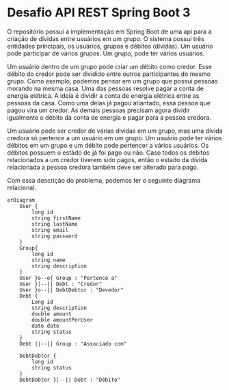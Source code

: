 # Desafio API REST Spring Boot 3

O repositório possui a implementação em Spring Boot de uma api para a criação de dívidas entre usuários em um grupo.
O sistema possui três entidades principais, os usuários, grupos e débitos (dívidas). Um usuário pode participar de
vários grupos. Um grupo, pode ter vários usuários. 

Um usuário dentro de um grupo pode criar um débito como credor. Esse débito do credor pode ser dividido entre outros
participantes do mesmo grupo. Como exemplo, podemos pensar em um grupo que possui pessoas morando na mesma casa.
Uma das pessoas resolve pagar a conta de energia elétrica. A ideia é dividir a conta de energia elétrica entre as
pessoas da casa. Como uma delas já pagou atiantado, essa pessoa que pagou vira um credor. As demais pessoas precisam
agora dividir igualmente o débito da conta de energia e pagar para a pessoa credora. 

Um usuário pode ser credor de várias dividas em um grupo, mas uma dívida credora só pertence a um usuário em um 
grupo. Um usuário pode ter vários débitos em um grupo e um débito pode pertencer a vários usuários. Os débitos
possuem o estádo de já foi pago ou não. Caso todos os débitos relacionados a um credor tiverem sido pagos, então
o estado da dívida relacionada a pessoa credora também deve ser alterado para pago.

Com essa descrição do problema, podemos ter o seguinte diagrama relacional.

```mermaid
erDiagram
    User {
        long id
        string firstName
        string lastName
        string email
        string password
    } 
    Group{
        long id
        string name
        string description
    }
    User }o--o{ Group : "Pertence a"
    User }|--|| Debt : "Credor"
    User }o--|| DebtDebtor : "Devedor"
    Debt {
        Long id
        string description
        double amount
        double amountPerUser
        date date
        string status
    } 
    Debt ||--|| Group : "Associado com"

    DebtDebtor {
        long id
        string status
    }
    DebtDebtor }|--|| Debt : "Débito"
```